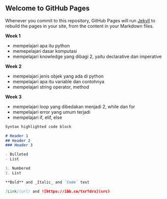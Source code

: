 ## Welcome to GitHub Pages

Whenever you commit to this repository, GitHub Pages will run [Jekyll](https://jekyllrb.com/) to rebuild the pages in your site, from the content in your Markdown files.

**Week 1**

- mempelajari apa itu python
- memepelajari dasar komputasi
- mempelajari knowledge yang dibagi 2, yaitu declarative dan imperative


**Week 2**

- mempelajari jenis objek yang ada di python
- mempelajari apa itu variable dan contohnya
- mempelajari string operator, method 


**Week 3**

- mempelajari loop yang dibedakan menjadi 2, while dan for
- mempelajari error yang umum terjadi
- mempelajari if, elif, else


```markdown
Syntax highlighted code block

# Header 1
## Header 2
### Header 3

- Bulleted
- List

1. Numbered
2. List

**Bold** and _Italic_ and `Code` text

[Link](url) and ![https://ibb.co/txrTdrx](src)
```
